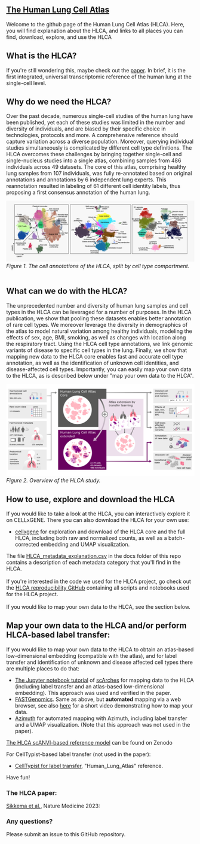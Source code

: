 ## [The Human Lung Cell Atlas](https://www.nature.com/articles/s41591-023-02327-2)

Welcome to the github page of the Human Lung Cell Atlas (HLCA). Here, you will find explanation about the HLCA, and links to all places you can find, download, explore, and use the HLCA

## What is the HLCA?
If you're still wondering this, maybe check out the [paper](https://www.nature.com/articles/s41591-023-02327-2). In brief, it is the first integrated, universal transcriptomic reference of the human lung at the single-cell level.

## Why do we need the HLCA?
Over the past decade, numerous single-cell studies of the human lung have been published, yet each of these studies was limited in the number and diversity of individuals, and are biased by their specific choice in technologies, protocols and more. A comprehensive reference should capture variation across a diverse population. Moreover, querying individual studies simultaneously is complicated by different cell type definitions. The HLCA overcomes these challenges by bringing together single-cell and single-nucleus studies into a single atlas, combining samples from 486 individuals across 49 datasets. The core of this atlas, comprising healthy lung samples from 107 individuals, was fully re-annotated based on original annotations and annotations by 6 independent lung experts. This reannotation resulted in labeling of 61 different cell identity labels, thus proposing a first consensus annotation of the human lung.


<img src="./figs/HLCA_annotations_umaps.png"><br>
*Figure 1. The cell annotations of the HLCA, split by cell type compartment.*
<br>
<br>

## What can we do with the HLCA?
The unprecedented number and diversity of human lung samples and cell types in the HLCA can be leveraged for a number of purposes. In the HLCA publication, we show that pooling these datasets enables better annotation of rare cell types. We moreover leverage the diversity in demographics of the atlas to model natural variation among healthy individuals, modeling the effects of sex, age, BMI, smoking, as well as changes with location along the respiratory tract. Using the HLCA cell type annotations, we link genomic variants of disease to specific cell types in the lung. Finally, we show that mapping new data to the HLCA core enables fast and accurate cell type annotation, as well as the identification of unknown cell identities, and disease-affected cell types. Importantly, you can easily map your own data to the HLCA, as is described below under "map your own data to the HLCA". <br>

<img src="./figs/HLCA_overview.png"><br>
*Figure 2. Overview of the HLCA study.*
<br>
## How to use, explore and download the HLCA
If you would like to take a look at the HLCA, you can interactively explore it on CELLxGENE. There you can also download the HLCA for your own use:<br> 
- [cellxgene](https://cellxgene.cziscience.com/collections/6f6d381a-7701-4781-935c-db10d30de293) for exploration and download of the HLCA core and the full HLCA, including both raw and normalized counts, as well as a batch-corrected embedding and UMAP visualization.<br> 

The file [HLCA_metadata_explanation.csv](./docs/HLCA_metadata_explanation.csv) in the docs folder of this repo contains a description of each metadata category that you'll find in the HLCA.<br><br>
If you're interested in the code we used for the HLCA project, go check out the [HLCA reproducibility GitHub](https://github.com/LungCellAtlas/HLCA_reproducibility) containing all scripts and notebooks used for the HLCA project.<br><br>
If you would like to map your own data to the HLCA, see the section below. 
## Map your own data to the HLCA and/or perform HLCA-based label transfer:
If you would like to map your own data to the HLCA to obtain an atlas-based low-dimensional embedding (compatible with the atlas), and for label transfer and identification of unknown and disease affected cell types there are multiple places to do that:<br>  
- [The Jupyter notebook tutorial](https://github.com/theislab/scarches/blob/hlca_tutorial_improvements/notebooks/hlca_map_classify.ipynb) of [scArches](https://www.nature.com/articles/s41587-021-01001-7) for mapping data to the HLCA (including label transfer and an atlas-based low-dimensional embedding). This approach was used and verified in the paper.<br>
- [FASTGenomics](https://beta.fastgenomics.org/analyses/detail-analysis-d85cb82af90d42bd9bc3086c1dc035c1#Result&scArches). Same as above, but **automated** mapping via a web browser, see also [here](docs/fastgenomics-hlca-mapping.gif) for a short video demonstrating how to map your data.<br>
- [Azimuth](https://azimuth.hubmapconsortium.org/references/#Human%20-%20Lung%20v2%20%28HLCA%29) for automated mapping with Azimuth, including label transfer and a UMAP visualization. (Note that this approach was not used in the paper).<br>

[The HLCA scANVI-based reference model](https://zenodo.org/record/7599104#.ZF5kPS8Rpqs) can be found on Zenodo<br>

For CellTypist-based label transfer (not used in the paper):
- [CellTypist for label transfer](https://www.celltypist.org/models), "Human_Lung_Atlas" reference.

Have fun!

### The HLCA paper:
[Sikkema et al.](https://www.nature.com/articles/s41591-023-02327-2), Nature Medicine 2023: 

### Any questions?
Please submit an issue to this GitHub repository.
